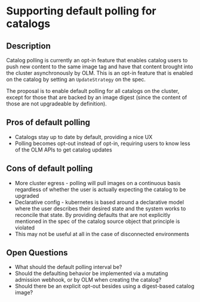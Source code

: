 # Supporting default polling for catalogs

## Description

Catalog polling is currently an opt-in feature that enables catalog users to push new content to the same image tag and have
that content brought into the cluster asynchronously by OLM. This is an opt-in feature that is enabled on the catalog
by setting an `UpdateStrategy` on the spec. 

The proposal is to enable default polling for all catalogs on the cluster, except for those that are backed by an image digest
(since the content of those are not upgradeable by definition). 

## Pros of default polling
* Catalogs stay up to date by default, providing a nice UX
* Polling becomes opt-out instead of opt-in, requiring users to know less of the OLM APIs to get catalog updates

## Cons of default polling
* More cluster egress - polling will pull images on a continuous basis regardless of whether the user is actually expecting 
the catalog to be upgraded 
* Declarative config - kubernetes is based around a declarative model where the user describes their desired state and the system
works to reconcile that state. By providing defaults that are not explicitly mentioned in the spec of the catalog source object
that principle is violated
* This may not be useful at all in the case of disconnected environments 

## Open Questions
* What should the default polling interval be?
* Should the defaulting behavior be implemented via a mutating admission webhook, or by OLM when creating the catalog?  
* Should there be an explicit opt-out besides using a digest-based catalog image? 